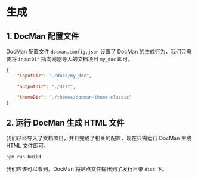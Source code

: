 # 生成

## 1. DocMan 配置文件

DocMan 配置文件 `docman.config.json` 设置了 DocMan 的生成行为，我们只需要将 `inputDir` 指向刚刚导入的文档项目 `my_doc` 即可。

```json
{
	"inputDir": "./docs/my_doc",

	"outputDir": "./dist",

	"themeDir": "./themes/docman-theme-classic"
}
```

## 2. 运行 DocMan 生成 HTML 文件

我们已经导入了文档项目，并且完成了相关的配置，现在只需运行 DocMan 生成 HTML 文件即可。

```sh
npm run build
```

我们应该可以看到，DocMan 将站点文件输出到了发行目录 `dist` 下。
